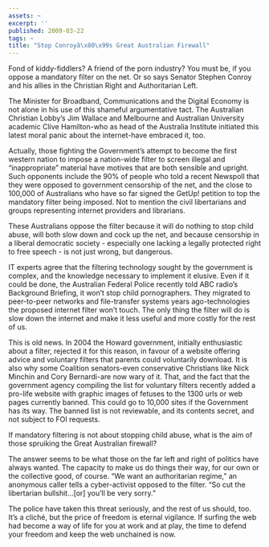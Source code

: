 ```yaml
---
assets: ~
excerpt: ''
published: 2009-03-22
tags: ~
title: "Stop Conroyâ\x80\x99s Great Australian Firewall"
---
```

Fond of kiddy-fiddlers? A friend of the porn industry? You must be, if
you oppose a mandatory filter on the net. Or so says Senator Stephen
Conroy and his allies in the Christian Right and Authoritarian Left.

The Minister for Broadband, Communications and the Digital Economy is
not alone in his use of this shameful argumentative tact. The Australian
Christian Lobby’s Jim Wallace and Melbourne and Australian University
academic Clive Hamilton-who as head of the Australia Institute initiated
this latest moral panic about the internet-have embraced it, too.

Actually, those fighting the Government’s attempt to become the first
western nation to impose a nation-wide filter to screen illegal and
“inappropriate” material have motives that are both sensible and
upright. Such opponents include the 90% of people who told a recent
Newspoll that they were opposed to government censorship of the net, and
the close to 100,000 of Australians who have so far signed the GetUp!
petition to top the mandatory filter being imposed. Not to mention the
civil libertarians and groups representing internet providers and
librarians.

These Australians oppose the filter because it will do nothing to stop
child abuse, will both slow down and cock up the net, and because
censorship in a liberal democratic society - especially one lacking a
legally protected right to free speech - is not just wrong, but
dangerous.

IT experts agree that the filtering technology sought by the government
is complex, and the knowledge necessary to implement it elusive. Even if
it could be done, the Australian Federal Police recently told ABC
radio’s Background Briefing, it won’t stop child pornographers. They
migrated to peer-to-peer networks and file-transfer systems years
ago-technologies the proposed internet filter won’t touch. The only
thing the filter will do is slow down the internet and make it less
useful and more costly for the rest of us.

This is old news. In 2004 the Howard government, initially enthusiastic
about a filter, rejected it for this reason, in favour of a website
offering advice and voluntary filters that parents could voluntarily
download. It is also why some Coalition senators-even conservative
Christians like Nick Minchin and Cory Bernardi-are now wary of it. That,
and the fact that the government agency compiling the list for voluntary
filters recently added a pro-life website with graphic images of fetuses
to the 1300 urls or web pages currently banned. This could go to 10,000
sites if the Government has its way. The banned list is not reviewable,
and its contents secret, and not subject to FOI requests.

If mandatory filtering is not about stopping child abuse, what is the
aim of those spruiking the Great Australian firewall?

The answer seems to be what those on the far left and right of politics
have always wanted. The capacity to make us do things their way, for our
own or the collective good, of course. “We want an authoritarian
regime,” an anonymous caller tells a cyber-activist opposed to the
filter. “So cut the libertarian bullshit…[or] you’ll be very sorry.”

The police have taken this threat seriously, and the rest of us should,
too. It’s a cliché, but the price of freedom is eternal vigilance. If
surfing the web had become a way of life for you at work and at play,
the time to defend your freedom and keep the web unchained is now.